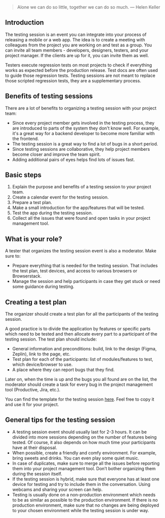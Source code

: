 > Alone we can do so little, together we can do so much. — Helen Keller


## Introduction

The testing session is an event you can integrate into your process of releasing a mobile or a web app. The idea is to create a meeting with colleagues from the project you are working on and test as a group. You can invite all team members - developers, designers, testers, and your project manager. If the clients are up for it, you can invite them as well.

Testers execute regression tests on most projects to check if everything works as expected before the production release. Test docs are often used to guide those regression tests. Testing sessions are not meant to replace those scripted regression tests, they are a supplementary process.


## Benefits of testing sessions

There are a lot of benefits to organizing a testing session with your project team:

- Since every project member gets involved in the testing process, they are introduced to parts of the system they don't know well. For example, it's a great way for a backend developer to become more familiar with the frontend.
- The testing session is a great way to find a lot of bugs in a short period.
- Since testing sessions are collaborative, they help project members become closer and improve the team spirit.
- Adding additional pairs of eyes helps find lots of issues fast.
    

## Basic steps

1.  Explain the purpose and benefits of a testing session to your project team.
2.  Create a calendar event for the testing session.
3.  Prepare a test plan.
4.  Make a small introduction for the app/features that will be tested.
5.  Test the app during the testing session.
6.  Collect all the issues that were found and open tasks in your project management tool.
    

## What is your role?

A tester that organizes the testing session event is also a moderator. Make sure to:

- Prepare everything that is needed for the testing session. That includes the test plan, test devices, and access to various browsers or Browserstack.
- Manage the session and help participants in case they get stuck or need some guidance during testing.
    

## Creating a test plan

The organizer should create a test plan for all the participants of the testing session.

A good practice is to divide the application by features or specific parts which need to be tested and then allocate every part to a participant of the testing session. The test plan should include:

- General information and preconditions: build, link to the design (Figma, Zeplin), link to the page, etc.
- Test plan for each of the participants: list of modules/features to test, which device/browser to use.
- A place where they can report bugs that they find.
    

Later on, when the time is up and the bugs you all found are on the list, the moderator should create a task for every bug in the project management tool (Productive, Jira, etc.).

You can find the template for the testing session [here](https://docs.google.com/spreadsheets/u/0/d/1-K0ruKggRnxOOEhLa_vrt8yjDWaxHQZO9QvCtuIlpPo/edit). Feel free to copy it and use it for your project.

## General tips for the testing session

- A testing session event should usually last for 2-3 hours. It can be divided into more sessions depending on the number of features being tested. Of course, it also depends on how much time your participants have at their disposal.
- When possible, create a friendly and comfy environment. For example, bring sweets and drinks. You can even play some quiet music.
- In case of duplicates, make sure to merge all the issues before reporting them into your project management tool. Don’t bother organizing them during the session itself.    
- If the testing session is hybrid, make sure that everyone has at least one device for testing and try to include them in the conversation. Using webcams and sharing your screen can help.   
- Testing is usually done on a non-production environment which needs to be as similar as possible to the production environment. If there is no production environment, make sure that no changes are being deployed to your chosen environment while the testing session is under way.
